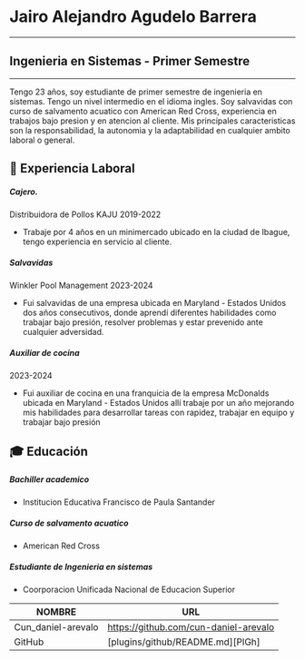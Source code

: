 # Jairo Alejandro Agudelo Barrera
 _________________________________

## Ingenieria en Sistemas - Primer Semestre
___
Tengo 23 años, soy estudiante de primer semestre de ingenieria en sistemas. Tengo un nivel intermedio en el idioma ingles. Soy salvavidas con curso de salvamento acuatico con American Red Cross, experiencia en trabajos bajo presion y en atencion al cliente. Mis principales caracteristicas son la responsabilidad, la autonomia y la adaptabilidad en cualquier ambito laboral o general.
## 💼 Experiencia Laboral

##### Cajero.

Distribuidora de Pollos KAJU
2019-2022
- Trabaje por 4 años en un minimercado ubicado en la
ciudad de Ibague, tengo experiencia en servicio al cliente.

##### Salvavidas

Winkler Pool Management
2023-2024
- Fui salvavidas de una empresa ubicada en Maryland -
Estados Unidos dos años consecutivos, donde aprendí
diferentes habilidades como trabajar bajo presión, resolver
problemas y estar prevenido ante cualquier adversidad.

##### Auxiliar de cocina

2023-2024
- Fui auxiliar de cocina en una franquicia de la empresa
McDonalds ubicada en Maryland - Estados Unidos allí
trabaje por un año mejorando mis habilidades para
desarrollar tareas con rapidez, trabajar en equipo y
trabajar bajo presión


## 🎓 Educación

##### Bachiller academico

- Institucion Educativa Francisco de Paula Santander

##### Curso de salvamento acuatico

- American Red Cross

##### Estudiante de Ingenieria en sistemas

- Coorporacion Unificada Nacional de Educacion Superior

| NOMBRE | URL |
| ------ | ------ |
| Cun_daniel-arevalo | https://github.com/cun-daniel-arevalo |
| GitHub | [plugins/github/README.md][PlGh] |
